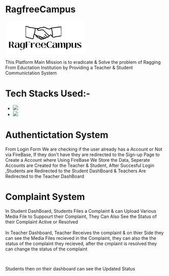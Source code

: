 # RagfreeCampus

<img align="centre"  width="250" src="./src/images/logo.png">

This Platform Main Mission is to eradicate & Solve the problem of Ragging From Eductation Institution by Providing a Teacher & Student Communictation System

# Tech Stacks Used:-

<ul>
<li> <img width ="75" src="https://cdn.jsdelivr.net/gh/devicons/devicon/icons/firebase/firebase-plain-wordmark.svg" /></li>

<li> <img width ="75" src="https://cdn.jsdelivr.net/gh/devicons/devicon/icons/react/react-original-wordmark.svg" /> </li>

</ul>

# Authentictation System

From Login Form We are checking if the user already has a Account or Not via FireBase, If they don't have they are redirected to the Sign-up Page to Create a Account
where Using FireBase We Store the Data, Seperate Accounts are Created for the Teacher & Student, After Succesful Login ,Students are Redirected to the Student DashBoard & Teachers Are Redirected to the Teacher DashBoard

# Complaint System

In Student DashBoard, Students Files a Complaint & can Upload Various Media File to Suppourt their Complaint, They Can Also See the Status of their Complaint Active or Resolved  
<br>
In Teacher Dashboard, Teacher Receives the complaint & on thier Side they can see the Media Files recieved in the Complaint, they can also the the status of the complaint they recieved, after the cmplaint is resolved they can change the status of the complaint

<br>

Students then on their dashboard can see the Updated Status

